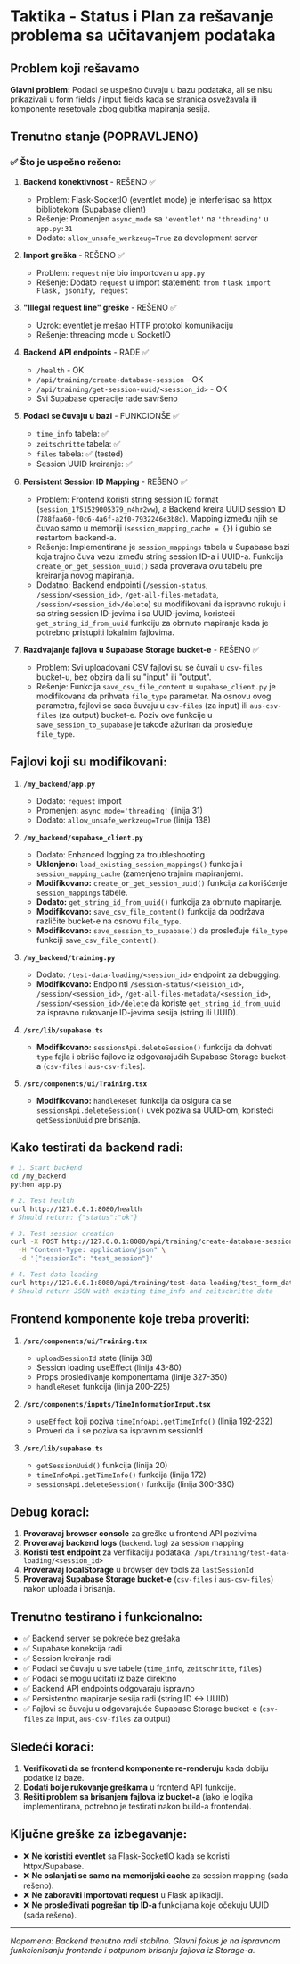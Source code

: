 # Taktika - Status i Plan za rešavanje problema sa učitavanjem podataka

## Problem koji rešavamo
**Glavni problem:** Podaci se uspešno čuvaju u bazu podataka, ali se nisu prikazivali u form fields / input fields kada se stranica osvežavala ili komponente resetovale zbog gubitka mapiranja sesija.

## Trenutno stanje (POPRAVLJENO)

### ✅ Što je uspešno rešeno:

1.  **Backend konektivnost** - REŠENO ✅
    *   Problem: Flask-SocketIO (eventlet mode) je interferisao sa httpx bibliotekom (Supabase client)
    *   Rešenje: Promenjen `async_mode` sa `'eventlet'` na `'threading'` u `app.py:31`
    *   Dodato: `allow_unsafe_werkzeug=True` za development server

2.  **Import greška** - REŠENO ✅
    *   Problem: `request` nije bio importovan u `app.py`
    *   Rešenje: Dodato `request` u import statement: `from flask import Flask, jsonify, request`

3.  **"Illegal request line" greške** - REŠENO ✅
    *   Uzrok: eventlet je mešao HTTP protokol komunikaciju
    *   Rešenje: threading mode u SocketIO

4.  **Backend API endpoints** - RADE ✅
    *   `/health` - OK
    *   `/api/training/create-database-session` - OK
    *   `/api/training/get-session-uuid/<session_id>` - OK
    *   Svi Supabase operacije rade savršeno

5.  **Podaci se čuvaju u bazi** - FUNKCIONŠE ✅
    *   `time_info` tabela: ✅
    *   `zeitschritte` tabela: ✅
    *   `files` tabela: ✅ (tested)
    *   Session UUID kreiranje: ✅

6.  **Persistent Session ID Mapping** - REŠENO ✅
    *   Problem: Frontend koristi string session ID format (`session_1751529005379_n4hr2ww`), a Backend kreira UUID session ID (`788faa60-f0c6-4a6f-a2f0-7932246e3b8d`). Mapping između njih se čuvao samo u memoriji (`session_mapping_cache = {}`) i gubio se restartom backend-a.
    *   Rešenje: Implementirana je `session_mappings` tabela u Supabase bazi koja trajno čuva vezu između string session ID-a i UUID-a. Funkcija `create_or_get_session_uuid()` sada proverava ovu tabelu pre kreiranja novog mapiranja.
    *   Dodatno: Backend endpointi (`/session-status`, `/session/<session_id>`, `/get-all-files-metadata`, `/session/<session_id>/delete`) su modifikovani da ispravno rukuju i sa string session ID-jevima i sa UUID-jevima, koristeći `get_string_id_from_uuid` funkciju za obrnuto mapiranje kada je potrebno pristupiti lokalnim fajlovima.

7.  **Razdvajanje fajlova u Supabase Storage bucket-e** - REŠENO ✅
    *   Problem: Svi uploadovani CSV fajlovi su se čuvali u `csv-files` bucket-u, bez obzira da li su "input" ili "output".
    *   Rešenje: Funkcija `save_csv_file_content` u `supabase_client.py` je modifikovana da prihvata `file_type` parametar. Na osnovu ovog parametra, fajlovi se sada čuvaju u `csv-files` (za input) ili `aus-csv-files` (za output) bucket-e. Poziv ove funkcije u `save_session_to_supabase` je takođe ažuriran da prosleđuje `file_type`.

## Fajlovi koji su modifikovani:

1.  **`/my_backend/app.py`**
    *   Dodato: `request` import
    *   Promenjen: `async_mode='threading'` (linija 31)
    *   Dodato: `allow_unsafe_werkzeug=True` (linija 138)

2.  **`/my_backend/supabase_client.py`**
    *   Dodato: Enhanced logging za troubleshooting
    *   **Uklonjeno:** `load_existing_session_mappings()` funkcija i `session_mapping_cache` (zamenjeno trajnim mapiranjem).
    *   **Modifikovano:** `create_or_get_session_uuid()` funkcija za korišćenje `session_mappings` tabele.
    *   **Dodato:** `get_string_id_from_uuid()` funkcija za obrnuto mapiranje.
    *   **Modifikovano:** `save_csv_file_content()` funkcija da podržava različite bucket-e na osnovu `file_type`.
    *   **Modifikovano:** `save_session_to_supabase()` da prosleđuje `file_type` funkciji `save_csv_file_content()`.

3.  **`/my_backend/training.py`**
    *   Dodato: `/test-data-loading/<session_id>` endpoint za debugging.
    *   **Modifikovano:** Endpointi `/session-status/<session_id>`, `/session/<session_id>`, `/get-all-files-metadata/<session_id>`, `/session/<session_id>/delete` da koriste `get_string_id_from_uuid` za ispravno rukovanje ID-jevima sesija (string ili UUID).

4.  **`/src/lib/supabase.ts`**
    *   **Modifikovano:** `sessionsApi.deleteSession()` funkcija da dohvati `type` fajla i obriše fajlove iz odgovarajućih Supabase Storage bucket-a (`csv-files` i `aus-csv-files`).

5.  **`/src/components/ui/Training.tsx`**
    *   **Modifikovano:** `handleReset` funkcija da osigura da se `sessionsApi.deleteSession()` uvek poziva sa UUID-om, koristeći `getSessionUuid` pre brisanja.

## Kako testirati da backend radi:

```bash
# 1. Start backend
cd /my_backend
python app.py

# 2. Test health
curl http://127.0.0.1:8080/health
# Should return: {"status":"ok"}

# 3. Test session creation
curl -X POST http://127.0.0.1:8080/api/training/create-database-session \
  -H "Content-Type: application/json" \
  -d '{"sessionId": "test_session"}'

# 4. Test data loading
curl http://127.0.0.1:8080/api/training/test-data-loading/test_form_data_session
# Should return JSON with existing time_info and zeitschritte data
```

## Frontend komponente koje treba proveriti:

1.  **`/src/components/ui/Training.tsx`**
    *   `uploadSessionId` state (linija 38)
    *   Session loading useEffect (linija 43-80)
    *   Props prosleđivanje komponentama (linije 327-350)
    *   `handleReset` funkcija (linija 200-225)

2.  **`/src/components/inputs/TimeInformationInput.tsx`**
    *   `useEffect` koji poziva `timeInfoApi.getTimeInfo()` (linija 192-232)
    *   Proveri da li se poziva sa ispravnim sessionId

3.  **`/src/lib/supabase.ts`**
    *   `getSessionUuid()` funkcija (linija 20)
    *   `timeInfoApi.getTimeInfo()` funkcija (linija 172)
    *   `sessionsApi.deleteSession()` funkcija (linija 300-380)

## Debug koraci:

1.  **Proveravaj browser console** za greške u frontend API pozivima
2.  **Proveravaj backend logs** (`backend.log`) za session mapping
3.  **Koristi test endpoint** za verifikaciju podataka: `/api/training/test-data-loading/<session_id>`
4.  **Proveravaj localStorage** u browser dev tools za `lastSessionId`
5.  **Proveravaj Supabase Storage bucket-e** (`csv-files` i `aus-csv-files`) nakon uploada i brisanja.

## Trenutno testirano i funkcionalno:

*   ✅ Backend server se pokreće bez grešaka
*   ✅ Supabase konekcija radi
*   ✅ Session kreiranje radi
*   ✅ Podaci se čuvaju u sve tabele (`time_info`, `zeitschritte`, `files`)
*   ✅ Podaci se mogu učitati iz baze direktno
*   ✅ Backend API endpoints odgovaraju ispravno
*   ✅ Persistentno mapiranje sesija radi (string ID <-> UUID)
*   ✅ Fajlovi se čuvaju u odgovarajuće Supabase Storage bucket-e (`csv-files` za input, `aus-csv-files` za output)

## Sledeći koraci:

1.  **Verifikovati da se frontend komponente re-renderuju** kada dobiju podatke iz baze.
2.  **Dodati bolje rukovanje greškama** u frontend API funkcije.
3.  **Rešiti problem sa brisanjem fajlova iz bucket-a** (iako je logika implementirana, potrebno je testirati nakon build-a frontenda).

## Ključne greške za izbegavanje:

*   ❌ **Ne koristiti eventlet** sa Flask-SocketIO kada se koristi httpx/Supabase.
*   ❌ **Ne oslanjati se samo na memorijski cache** za session mapping (sada rešeno).
*   ❌ **Ne zaboraviti importovati request** u Flask aplikaciji.
*   ❌ **Ne prosleđivati pogrešan tip ID-a** funkcijama koje očekuju UUID (sada rešeno).

---
*Napomena: Backend trenutno radi stabilno. Glavni fokus je na ispravnom funkcionisanju frontenda i potpunom brisanju fajlova iz Storage-a.*